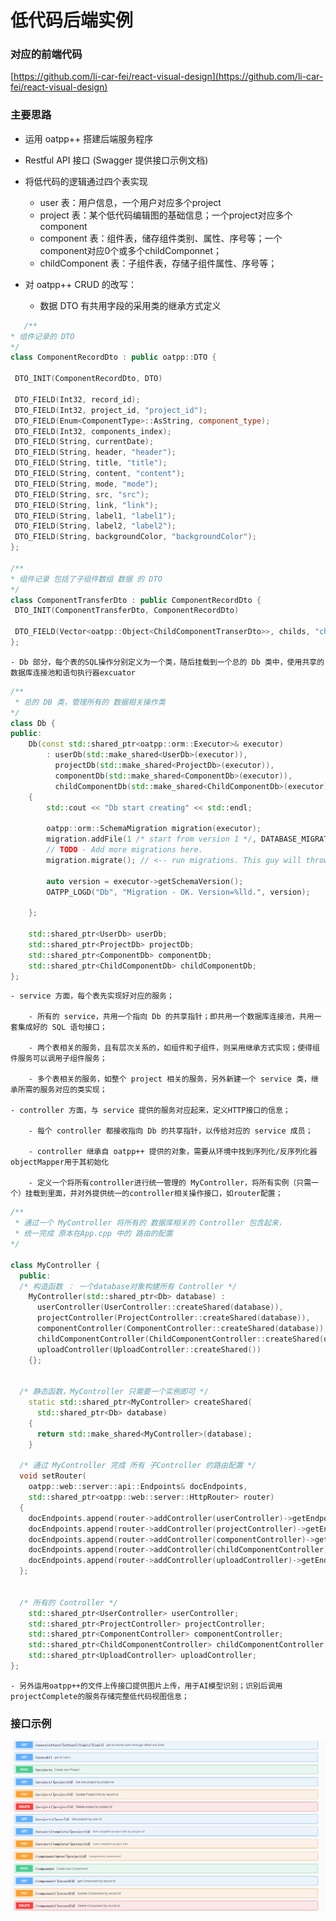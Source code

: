 # 低代码后端实例

### 对应的前端代码

[https://github.com/li-car-fei/react-visual-design](https://github.com/li-car-fei/react-visual-design)


### 主要思路

- 运用 oatpp++ 搭建后端服务程序

- Restful API 接口 (Swagger 提供接口示例文档)

- 将低代码的逻辑通过四个表实现
    - user 表：用户信息，一个用户对应多个project
    - project 表：某个低代码编辑图的基础信息；一个project对应多个component
    - component 表：组件表，储存组件类别、属性、序号等；一个component对应0个或多个childComponnet；
    - childComponent 表：子组件表，存储子组件属性、序号等；

- 对 oatpp++ CRUD 的改写：

    - 数据 DTO 有共用字段的采用类的继承方式定义
 ```cpp
    /**
 * 组件记录的 DTO
*/
class ComponentRecordDto : public oatpp::DTO {
  
  DTO_INIT(ComponentRecordDto, DTO)

  DTO_FIELD(Int32, record_id);
  DTO_FIELD(Int32, project_id, "project_id");
  DTO_FIELD(Enum<ComponentType>::AsString, component_type);
  DTO_FIELD(Int32, components_index);
  DTO_FIELD(String, currentDate);
  DTO_FIELD(String, header, "header");
  DTO_FIELD(String, title, "title");
  DTO_FIELD(String, content, "content");
  DTO_FIELD(String, mode, "mode");
  DTO_FIELD(String, src, "src");
  DTO_FIELD(String, link, "link");
  DTO_FIELD(String, label1, "label1");
  DTO_FIELD(String, label2, "label2");
  DTO_FIELD(String, backgroundColor, "backgroundColor");
};

/**
 * 组件记录 包括了子组件数组 数据 的 DTO
*/
class ComponentTransferDto : public ComponentRecordDto {
  DTO_INIT(ComponentTransferDto, ComponentRecordDto)

  DTO_FIELD(Vector<oatpp::Object<ChildComponentTranserDto>>, childs, "childs");
};
```

    - Db 部分，每个表的SQL操作分别定义为一个类，随后挂载到一个总的 Db 类中，使用共享的数据库连接池和语句执行器excuator
```cpp
/**
 * 总的 DB 类，管理所有的 数据相关操作类
*/
class Db {
public:
    Db(const std::shared_ptr<oatpp::orm::Executor>& executor)
        : userDb(std::make_shared<UserDb>(executor)),
          projectDb(std::make_shared<ProjectDb>(executor)),
          componentDb(std::make_shared<ComponentDb>(executor)),
          childComponentDb(std::make_shared<ChildComponentDb>(executor))
    {
        std::cout << "Db start creating" << std::endl;
        
        oatpp::orm::SchemaMigration migration(executor);
        migration.addFile(1 /* start from version 1 */, DATABASE_MIGRATIONS "/001_init.sql");
        // TODO - Add more migrations here.
        migration.migrate(); // <-- run migrations. This guy will throw on error.

        auto version = executor->getSchemaVersion();
        OATPP_LOGD("Db", "Migration - OK. Version=%lld.", version);

    };

    std::shared_ptr<UserDb> userDb;
    std::shared_ptr<ProjectDb> projectDb;
    std::shared_ptr<ComponentDb> componentDb;
    std::shared_ptr<ChildComponentDb> childComponentDb;
};
```

    - service 方面，每个表先实现好对应的服务；

        - 所有的 service，共用一个指向 Db 的共享指针；即共用一个数据库连接池，共用一套集成好的 SQL 语句接口；

        - 两个表相关的服务，且有层次关系的，如组件和子组件，则采用继承方式实现；使得组件服务可以调用子组件服务；

        - 多个表相关的服务，如整个 project 相关的服务，另外新建一个 service 类，继承所需的服务对应的类实现；

    - controller 方面，与 service 提供的服务对应起来，定义HTTP接口的信息；

        - 每个 controller 都接收指向 Db 的共享指针，以传给对应的 service 成员；

        - controller 继承自 oatpp++ 提供的对象，需要从环境中找到序列化/反序列化器objectMapper用于其初始化

        - 定义一个将所有controller进行统一管理的 MyController，将所有实例（只需一个）挂载到里面，并对外提供统一的controller相关操作接口，如router配置；

```cpp
/**
 * 通过一个 MyController 将所有的 数据库相关的 Controller 包含起来，
 * 统一完成 原本在App.cpp 中的 路由的配置
*/

class MyController {
  public:
  /* 构造函数 ： 一个database对象构建所有 Controller */
    MyController(std::shared_ptr<Db> database) : 
      userController(UserController::createShared(database)),
      projectController(ProjectController::createShared(database)),
      componentController(ComponentController::createShared(database)),
      childComponentController(ChildComponentController::createShared(database)),
      uploadController(UploadController::createShared())
    {};


  /* 静态函数，MyController 只需要一个实例即可 */
    static std::shared_ptr<MyController> createShared(
      std::shared_ptr<Db> database)
    {
      return std::make_shared<MyController>(database);
    }

  /* 通过 MyController 完成 所有 子Controller 的路由配置 */
  void setRouter(
    oatpp::web::server::api::Endpoints& docEndpoints,
    std::shared_ptr<oatpp::web::server::HttpRouter> router)
  {
    docEndpoints.append(router->addController(userController)->getEndpoints());
    docEndpoints.append(router->addController(projectController)->getEndpoints());
    docEndpoints.append(router->addController(componentController)->getEndpoints());
    docEndpoints.append(router->addController(childComponentController)->getEndpoints());
    docEndpoints.append(router->addController(uploadController)->getEndpoints());
  };


  /* 所有的 Controller */
    std::shared_ptr<UserController> userController;
    std::shared_ptr<ProjectController> projectController;
    std::shared_ptr<ComponentController> componentController;
    std::shared_ptr<ChildComponentController> childComponentController;
    std::shared_ptr<UploadController> uploadController;
};
```

    - 另外运用oatpp++的文件上传接口提供图片上传，用于AI模型识别；识别后调用projectComplete的服务存储完整低代码视图信息；


### 接口示例

![restful api](./figure/restful-api.PNG)